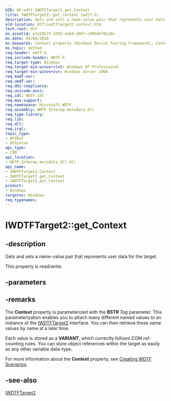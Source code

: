 ```yaml
---
UID: NF:wdtf.IWDTFTarget2.get_Context
title: IWDTFTarget2::get_Context (wdtf.h)
description: Gets and sets a name-value pair that represents user data for the target.
old-location: dtf\iwdtftarget2_context.htm
tech.root: dtf
ms.assetid: e7a19b73-3393-4ab4-a967-c00b46f81a9e
ms.date: 04/04/2018
ms.keywords: Context property [Windows Device Testing Framework], Context property [Windows Device Testing Framework],IWDTFTarget2 interface, IWDTFTarget2 interface [Windows Device Testing Framework],Context property, IWDTFTarget2.Context, IWDTFTarget2.get_Context, IWDTFTarget2::Context, IWDTFTarget2::get_Context, IWDTFTarget2::put_Context, Microsoft.WDTF.IWDTFTarget2.Context, Microsoft::WDTF::IWDTFTarget2::Context, dtf.iwdtftarget2_context, get_Context, ntddk/IWDTFTarget2::Context, ntddk/IWDTFTarget2::get_Context, ntddk/IWDTFTarget2::put_Context
ms.topic: method
req.header: wdtf.h
req.include-header: WDTF.h
req.target-type: Windows
req.target-min-winverclnt: Windows XP Professional
req.target-min-winversvr: Windows Server 2008
req.kmdf-ver: 
req.umdf-ver: 
req.ddi-compliance: 
req.unicode-ansi: 
req.idl: WDTF.idl
req.max-support: 
req.namespace: Microsoft.WDTF
req.assembly: WDTF.Interop.metadata_dll
req.type-library: 
req.lib: 
req.dll: 
req.irql: 
topic_type:
- APIRef
- kbSyntax
api_type:
- COM
api_location:
- WDTF.Interop.metadata_dll.dll
api_name:
- IWDTFTarget2.Context
- IWDTFTarget2.get_Context
- IWDTFTarget2.put_Context
product:
- Windows
targetos: Windows
req.typenames: 
---
```


# IWDTFTarget2::get_Context


## -description


Gets and sets a name-value pair that represents user data for the target.

This property is read/write.


## -parameters


## -remarks



The <b>Context</b> property is parameterized with the 
<b>BSTR </b><i>Tag </i>parameter. This parameterization 
enables you to attach many different named values to an instance of the 
<a href="https://docs.microsoft.com/windows-hardware/drivers/ddi/content/wdtf/nn-wdtf-iwdtftarget2">IWDTFTarget2</a> interface. 
You can then retrieve these same values by name at a later time. 

Each value is stored as a <b>VARIANT</b>, which correctly 
follows COM ref-counting rules. You can store object references within the target as 
easily as any other variable data-type.

For more information about the <b>Context</b> property, 
see <a href="https://docs.microsoft.com/windows-hardware/drivers/wdtf/creating-wdtf-scenarios">Creating WDTF Scenarios</a>.




## -see-also




<a href="https://docs.microsoft.com/windows-hardware/drivers/ddi/content/wdtf/nn-wdtf-iwdtftarget2">IWDTFTarget2</a>
 

 

